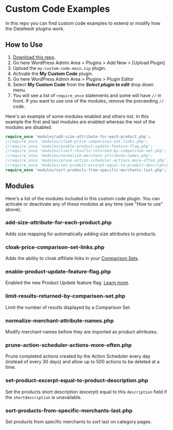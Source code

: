 # Custom Code Examples

In this repo you can find custom code examples to extend or modify how the Datafeedr plugins work.

## How to Use

1. [Download this repo](https://github.com/datafeedr/my-custom-code/archive/refs/heads/main.zip).
2. Go here WordPress Admin Area > Plugins > Add New > [Upload Plugin]
3. Upload the `my-custom-code-main.zip` plugin.
4. Activate the **My Custom Code** plugin.
5. Go here WordPress Admin Area > Plugins > Plugin Editor
6. Select **My Custom Code** from the **_Select plugin to edit_** drop down menu.
7. You will see a list of `require_once` statements and some will have `//` in front. If you want to use one of the
   modules, remove the preceeding `//` code.

Here's an example of some modules enabled and others not. In this example the first and last modules are
enabled whereas the rest of the modules are disabled.

```php
require_once 'modules/add-size-attribute-for-each-product.php';
//require_once 'modules/cloak-price-comparison-set-links.php';
//require_once 'modules/enable-product-update-feature-flag.php';
//require_once 'modules/limit-results-returned-by-comparison-set.php';
//require_once 'modules/normalize-merchant-attribute-names.php';
//require_once 'modules/prune-action-scheduler-actions-more-often.php';
//require_once 'modules/set-product-excerpt-equal-to-product-description.php';
require_once 'modules/sort-products-from-specific-merchants-last.php';
```

## Modules

Here's a list of the modules included in this custom code plugin. You can activate or deactivate any of these modules at
any time (see "How to use" above).

### add-size-attribute-for-each-product.php

Adds size mapping for automatically adding size attributes to products.

### cloak-price-comparison-set-links.php

Adds the ability to cloak affiliate links in your [Comparison Sets](https://datafeedr.me/dfrcs).

### enable-product-update-feature-flag.php

Enabled the new Product Update feature flag. [Learn more](https://github.com/datafeedr/wordpress-plugins/discussions/5).

### limit-results-returned-by-comparison-set.php

Limit the number of results displayed by a Comparison Set.

### normalize-merchant-attribute-names.php

Modify merchant names before they are imported as product attributes.

### prune-action-scheduler-actions-more-often.php

Prune completed actions created by the Action Scheduler every day (instead of every 30 days) and allow up to 500 actions
to be deleted at a time.

### set-product-excerpt-equal-to-product-description.php

Set the products short description (excerpt) equal to this `description` field if the `shortdescription` is unavailable.

### sort-products-from-specific-merchants-last.php

Set products from specific merchants to sort last on category pages.

